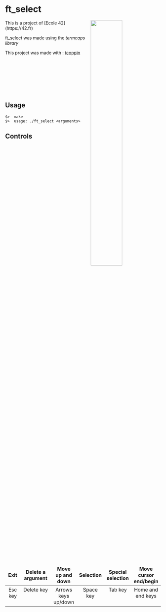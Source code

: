 # ft_select

<img align="right"  src="http://i.imgur.com/hlqkNUG.png" width="45%" />
This is a project of [Ecole 42](https://42.fr)

ft_select was made using the _termcaps_ _library_ 


This project was made with : [tcoppin](https://github.com/tcoppin)
<br /><br /><br /><br /><br /><br /><br /><br />
## Usage
	$>  make
	$>  usage: ./ft_select <arguments>

## Controls

<table widht="100%">
<thead>
<tr>
<td widht ="30%" height="60px" align="center" cellpadding="0">
<strong>Exit</strong>
</td>
<td widht ="14%" align="center" cellpadding="0">
<strong>Delete a argument</strong>
</td>
<td width="14%" align="center" cellpadding="0">
<strong>Move up and down</strong>
</td>
<td width="14%" align="center" cellpadding="0">
<strong size="5">Selection<strong></ins>
</td>
<td width="14%" align="center" cellpadding="0">
<strong>Special selection</strong>
</td>
<td width="14%" align="center" cellpadding="0">
<strong>Move cursor end/begin</strong>
</td>
</tr>
</thead>
<tbody>
<tr>
<td valign="top" align="center">Esc key</td>
<td valign="top" align="center">Delete key</td>
<td valign="top" align="center">Arrows keys up/down</td>
<td valign="top" align="center">Space key</td>
<td valign="top" align="center">Tab key</td>
<td valign="top" align="center">Home and end keys</td>
</tr>
</table>
</tbody>